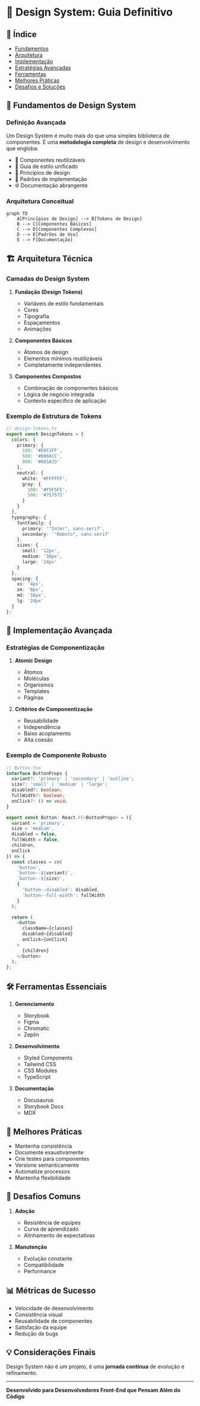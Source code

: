 # 🎨 Design System: Guia Definitivo

## 📌 Índice
- [Fundamentos](#fundamentos)
- [Arquitetura](#arquitetura)
- [Implementação](#implementação)
- [Estratégias Avançadas](#estratégias-avançadas)
- [Ferramentas](#ferramentas)
- [Melhores Práticas](#melhores-práticas)
- [Desafios e Soluções](#desafios-e-soluções)

## 🚀 Fundamentos de Design System

### Definição Avançada

Um Design System é muito mais do que uma simples biblioteca de componentes. É uma **metodologia completa** de design e desenvolvimento que engloba:

- 🧩 Componentes reutilizáveis
- 🎨 Guia de estilo unificado
- 📐 Princípios de design
- 🔧 Padrões de implementação
- 🌐 Documentação abrangente

### Arquitetura Conceitual

```mermaid
graph TD
    A[Princípios de Design] --> B[Tokens de Design]
    B --> C[Componentes Básicos]
    C --> D[Componentes Complexos]
    D --> E[Padrões de Uso]
    E --> F[Documentação]
```

## 🏗️ Arquitetura Técnica

### Camadas do Design System

1. **Fundação (Design Tokens)**
   - Variáveis de estilo fundamentais
   - Cores
   - Tipografia
   - Espaçamentos
   - Animações

2. **Componentes Básicos**
   - Átomos de design
   - Elementos mínimos reutilizáveis
   - Completamente independentes

3. **Componentes Compostos**
   - Combinação de componentes básicos
   - Lógica de negócio integrada
   - Contexto específico de aplicação

### Exemplo de Estrutura de Tokens

```typescript
// design-tokens.ts
export const DesignTokens = {
  colors: {
    primary: {
      100: '#E6F2FF',
      500: '#0066CC',
      900: '#001A33'
    },
    neutral: {
      white: '#FFFFFF',
      gray: {
        100: '#F5F5F5',
        500: '#757575'
      }
    }
  },
  typography: {
    fontFamily: {
      primary: '"Inter", sans-serif',
      secondary: '"Roboto", sans-serif'
    },
    sizes: {
      small: '12px',
      medium: '16px',
      large: '24px'
    }
  },
  spacing: {
    xs: '4px',
    sm: '8px',
    md: '16px',
    lg: '24px'
  }
};
```

## 🔧 Implementação Avançada

### Estratégias de Componentização

1. **Atomic Design**
   - Átomos
   - Moléculas
   - Organismos
   - Templates
   - Páginas

2. **Critérios de Componentização**
   - Reusabilidade
   - Independência
   - Baixo acoplamento
   - Alta coesão

### Exemplo de Componente Robusto

```typescript
// Button.tsx
interface ButtonProps {
  variant?: 'primary' | 'secondary' | 'outline';
  size?: 'small' | 'medium' | 'large';
  disabled?: boolean;
  fullWidth?: boolean;
  onClick?: () => void;
}

export const Button: React.FC<ButtonProps> = ({
  variant = 'primary',
  size = 'medium',
  disabled = false,
  fullWidth = false,
  children,
  onClick
}) => {
  const classes = cn(
    'button',
    `button--${variant}`,
    `button--${size}`,
    {
      'button--disabled': disabled,
      'button--full-width': fullWidth
    }
  );

  return (
    <button 
      className={classes}
      disabled={disabled}
      onClick={onClick}
    >
      {children}
    </button>
  );
};
```

## 🛠️ Ferramentas Essenciais

1. **Gerenciamento**
   - Storybook
   - Figma
   - Chromatic
   - Zeplin

2. **Desenvolvimento**
   - Styled Components
   - Tailwind CSS
   - CSS Modules
   - TypeScript

3. **Documentação**
   - Docusaurus
   - Storybook Docs
   - MDX

## 🌟 Melhores Práticas

- Mantenha consistência
- Documente exaustivamente
- Crie testes para componentes
- Versione semanticamente
- Automatize processos
- Mantenha flexibilidade

## 🚧 Desafios Comuns

1. **Adoção**
   - Resistência de equipes
   - Curva de aprendizado
   - Alinhamento de expectativas

2. **Manutenção**
   - Evolução constante
   - Compatibilidade
   - Performance

## 📊 Métricas de Sucesso

- Velocidade de desenvolvimento
- Consistência visual
- Reusabilidade de componentes
- Satisfação da equipe
- Redução de bugs

## 💡 Considerações Finais

Design System não é um projeto, é uma **jornada contínua** de evolução e refinamento.

---

**Desenvolvido para Desenvolvedores Front-End que Pensam Além do Código**
